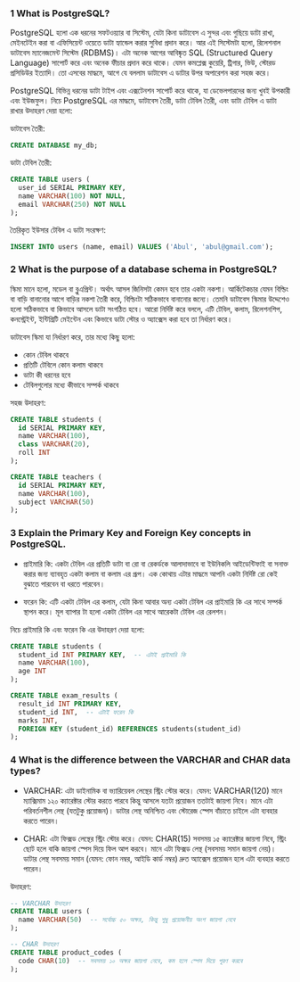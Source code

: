 ### 1 What is PostgreSQL?

PostgreSQL হলো এক ধরনের সফটওয়্যার বা সিস্টেম, যেটা কিনা ডাটাবেস এ সুন্দর এবং গুছিয়ে ডাটা রাখা, মেইনটেইন করা বা এফিসিয়েন্ট ওয়েতে ডাটা হ্যান্ডেল করার সুবিধা প্রদান করে। আর এই সিস্টেমটা হলো, রিলেশনাল ডাটাবেস ম্যানেজমেন্ট সিস্টেম (RDBMS)। এটা অনেক আগের আবিষ্কৃত SQL (Structured Query Language) সাপোর্ট করে এবং অনেক ফীচার প্রদান করে থাকে। যেমন কমপ্লেক্স কুয়েরি, ট্রিগার, ভিউ, স্টোরড প্রসিডিউর ইত্যাদি। তো এসবের মাদ্ধমে, আগে যে বললাম ডাটাবেস এ ডাটার উপর অপারেশন করা সহজ করে।

PostgreSQL বিভিন্ন ধরনের ডাটা টাইপ এবং এক্সটেনশন সাপোর্ট করে থাকে, যা ডেভেলপারদের জন্য খুবই উপকারী এবং ইউজফুল। নিচে PostgreSQL এর মাদ্ধমে, ডাটাবেস তৈরী, ডাটা টেবিল তৈরী, এবং ডাটা টেবিল এ ডাটা রাখার উদাহরণ দেয়া হলো:

ডাটাবেস তৈরী:

```sql
CREATE DATABASE my_db;
```

ডাটা টেবিল তৈরী:

```sql
CREATE TABLE users (
  user_id SERIAL PRIMARY KEY,
  name VARCHAR(100) NOT NULL,
  email VARCHAR(250) NOT NULL
);
```

তৈরিকৃত ইউসার টেবিল এ ডাটা সংরক্ষণ:

```sql
INSERT INTO users (name, email) VALUES ('Abul', 'abul@gmail.com');
```

### 2 What is the purpose of a database schema in PostgreSQL?

স্কিমা মানে হলো, মডেল বা ব্লুএপ্ৰিন্ট। অর্থাৎ আসল জিনিসটা কেমন হবে তার একটা নকশা। আর্কিটেকচার যেমন বিল্ডিং বা বাড়ি বানানোর আগে বাড়ির নকশা তৈরী করে, বিল্ডিংটা সঠিকভাবে বানানোর জন্যে। তেমনি ডাটাবেস স্কিমার উদ্দেশেও হলো সঠিকভাবে বা কিভাবে আসলে ডাটা সংগঠিত হবে। আরো নির্দিষ্ট করে বললে, এটি টেবিল, কলাম, রিলেশনশিপ, কনস্ট্রেইন্ট, ইন্টিগ্রিটি মেইন্টেন এবং কিভাবে ডাটা স্টোর ও অ্যাক্সেস করা হবে তা নির্ধারণ করে।

ডাটাবেস স্কিমা যা নির্ধারণ করে, তার মধ্যে কিছু হলো:

- কোন টেবিল থাকবে
- প্রতিটি টেবিলে কোন কলাম থাকবে
- ডাটা কী ধরনের হবে
- টেবিলগুলোর মধ্যে কীভাবে সম্পর্ক থাকবে

সহজ উদাহরণ:

```sql
CREATE TABLE students (
  id SERIAL PRIMARY KEY,
  name VARCHAR(100),
  class VARCHAR(20),
  roll INT
);

CREATE TABLE teachers (
  id SERIAL PRIMARY KEY,
  name VARCHAR(100),
  subject VARCHAR(50)
);
```

### 3 Explain the Primary Key and Foreign Key concepts in PostgreSQL.

- প্রাইমারি কি: একটা টেবিল এর প্রতিটি ডাটা বা রো বা রেকর্ডকে আলাদাভাবে বা ইউনিকলি আইডেন্টিফাই বা সনাক্ত করার জন্য
  ব্যাবহৃত একটা কলাম বা কলাম এর গ্রূপ। এক কোথায় এটার মাদ্ধমে আপনি একটা নির্দিষ্ট রো কেই বুঝাতে পারবেন বা ধরতে পারবেন।

- ফরেন কি: এটি একটা টেবিল এর কলাম, যেটা কিনা আবার অন্য একটা টেবিল এর প্রাইমারি কি এর সাথে সম্পর্ক স্থাপন করে। মূল ব্যাপার টা হলো একটা টেবিল এর সাথে আরেকটা টেবিল এর রেলশন।

নিচে প্রাইমারি কি এবং ফরেন কি এর উদাহরণ দেয়া হলো:

```sql
CREATE TABLE students (
  student_id INT PRIMARY KEY,  -- এটাই প্রাইমারি কি
  name VARCHAR(100),
  age INT
);

CREATE TABLE exam_results (
  result_id INT PRIMARY KEY,
  student_id INT,  -- এটাই ফরেন কি
  marks INT,
  FOREIGN KEY (student_id) REFERENCES students(student_id)
);
```

### 4 What is the difference between the VARCHAR and CHAR data types?

- VARCHAR: এটা ডাইনামিক বা ভ্যারিয়েবল লেন্থের স্ট্রিং স্টোর করে। যেমন: VARCHAR(120) মানে ম্যাক্সিমাম ১২০ ক্যারেক্টার স্টোর করতে পারবে কিন্তু আসলে যতটা প্রয়োজন ততটাই জায়গা নিবে। মানে এটা পরিবর্তনশীল লেন্থ (যতটুকু প্রয়োজন)। ডাটার লেন্থ অনিশ্চিত এবং স্টোরেজ স্পেস বাঁচাতে চাইলে এটা ব্যবহার করতে পারেন।

- CHAR: এটা ফিক্সড লেন্থের স্ট্রিং স্টোর করে। যেমন: CHAR(15) সবসময় ১৫ ক্যারেক্টার জায়গা নিবে, স্ট্রিং ছোট হলে বাকি জায়গা স্পেস দিয়ে ফিল আপ করবে। মানে এটা ফিক্সড লেন্থ (সবসময় সমান জায়গা নেয়)। ডাটার লেন্থ সবসময় সমান (যেমন: ফোন নম্বর, আইডি কার্ড নম্বর) দ্রুত অ্যাক্সেস প্রয়োজন হলে এটা ব্যবহার করতে পারেন।

উদাহরণ:

```sql
-- VARCHAR উদাহরণ
CREATE TABLE users (
  name VARCHAR(50)  -- সর্বোচ্চ ৫০ অক্ষর, কিন্তু শুধু প্রয়োজনীয় অংশ জায়গা নেবে
);

-- CHAR উদাহরণ
CREATE TABLE product_codes (
  code CHAR(10)  -- সবসময় ১০ অক্ষর জায়গা নেবে, কম হলে স্পেস দিয়ে পূরণ করবে
);
```
